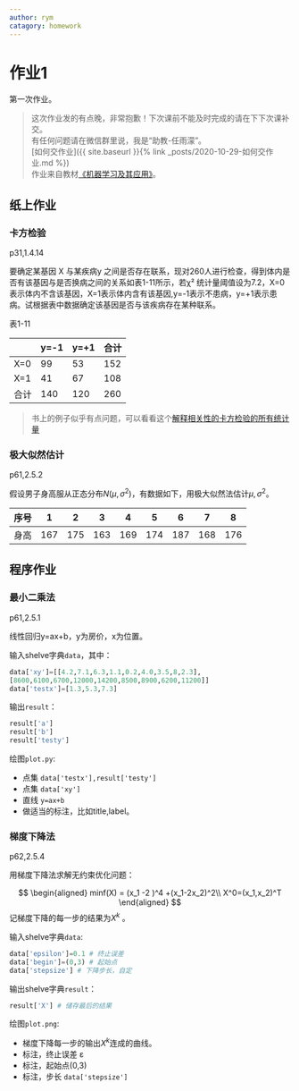 ```yaml
---
author: rym
catagory: homework
---
```


# 作业1

第一次作业。

<!-- more -->

> 这次作业发的有点晚，非常抱歉！下次课前不能及时完成的请在下下次课补交。  
> 有任何问题请在微信群里说，我是“助教-任雨濛”。  
> [如何交作业]({{ site.baseurl }}{% link _posts/2020-10-29-如何交作业.md %})  
> 作业来自教材[《机器学习及其应用》](https://item.jd.com/12695228.html)。

## 纸上作业

### 卡方检验

p31,1.4.14  

要确定某基因 X 与某疾病y 之间是否存在联系，现对260人进行检查，得到体内是否有该基因与是否换病之间的关系如表1-11所示，若χ² 统计量阈值设为7.2，X=0表示体内不含该基因，X=1表示体内含有该基因,y=-1表示不患病，y=+1表示患病。试根据表中数据确定该基因是否与该疾病存在某种联系。

表1-11

||y=-1|y=+1|合计|
|---|---|---|---|
|X=0|99|53|152|
|X=1|41|67|108|
|合计|140|120|260|

> 书上的例子似乎有点问题，可以看看这个[解释相关性的卡方检验的所有统计量](https://support.minitab.com/zh-cn/minitab/20/help-and-how-to/statistics/tables/how-to/chi-square-test-for-association/interpret-the-results/all-statistics/)

### 极大似然估计

p61,2.5.2

假设男子身高服从正态分布$N(\mu,\sigma^2)$，有数据如下，用极大似然法估计$\mu,\sigma^2$。

|序号|1|2|3|4|5|6|7|8|
|--|-- |-|-|-|-|-|-|-|
|身高|167|175|163|169|174|187|168|176|

## 程序作业

### 最小二乘法

p61,2.5.1

线性回归y=ax+b，y为房价，x为位置。

输入shelve字典`data`，其中：

````python
data['xy']=[[4.2,7.1,6.3,1.1,0.2,4.0,3.5,8,2.3],
[8600,6100,6700,12000,14200,8500,8900,6200,11200]]
data['testx']=[1.3,5.3,7.3]
````

输出`result`：

````python
result['a']
result['b']
result['testy']
````

绘图`plot.py`:

* 点集 `data['testx'],result['testy']` 
* 点集 `data['xy']`
* 直线 `y=ax+b`
* 做适当的标注，比如title,label。
  
### 梯度下降法

p62,2.5.4

用梯度下降法求解无约束优化问题：

$$
\begin{aligned}
minf(X) = (x_1 -2 )^4 +(x_1-2x_2)^2\\
X^0=(x_1,x_2)^T
\end{aligned}
$$
记梯度下降的每一步的结果为$X^k$ 。

输入shelve字典`data`:

````python
data['epsilon']=0.1 # 终止误差
data['begin']=(0,3) # 起始点
data['stepsize'] # 下降步长，自定
````

输出shelve字典`result`：

````python
result['X'] # 储存最后的结果
````

绘图`plot.png`:

* 梯度下降每一步的输出$X^k$连成的曲线。
* 标注，终止误差 ε
* 标注，起始点(0,3)
* 标注，步长 `data['stepsize']`
